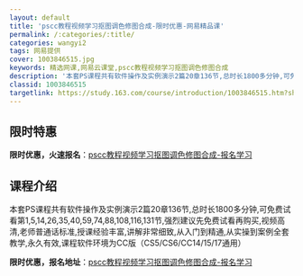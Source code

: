 ```yaml
---
layout: default
title: 'pscc教程视频学习抠图调色修图合成-限时优惠-网易精品课'
permalink: /:categories/:title/
categories: wangyi2
tags: 网易提供
cover: 1003846515.jpg
keywords: 精选网课,网易云课堂,pscc教程视频学习抠图调色修图合成
description: '本套PS课程共有软件操作及实例演示2篇20章136节,总时长1800多分钟,可免费试看第1,5,14,26,35,40,'
classid: 1003846515
targetlink: https://study.163.com/course/introduction/1003846515.htm?share=1&shareId=1025206652&utm_campaign=share&utm_medium=iphoneShare&utm_source=&utm_u=1025206652
---
```


## 限时特惠

**限时优惠，火速报名**：[pscc教程视频学习抠图调色修图合成-报名学习](https://study.163.com/course/introduction/1003846515.htm?share=1&shareId=1025206652&utm_campaign=share&utm_medium=iphoneShare&utm_source=&utm_u=1025206652)

## 课程介绍

本套PS课程共有软件操作及实例演示2篇20章136节,总时长1800多分钟,可免费试看第1,5,14,26,35,40,59,74,88,108,116,131节,强烈建议先免费试看再购买,视频高清,老师普通话标准,授课经验丰富,讲解非常细致,从入门到精通,从实操到案例全套教学,永久有效,课程软件环境为CC版（CS5/CS6/CC14/15/17通用）

**限时优惠，报名地址**：[pscc教程视频学习抠图调色修图合成-报名学习](https://study.163.com/course/introduction/1003846515.htm?share=1&shareId=1025206652&utm_campaign=share&utm_medium=iphoneShare&utm_source=&utm_u=1025206652)


